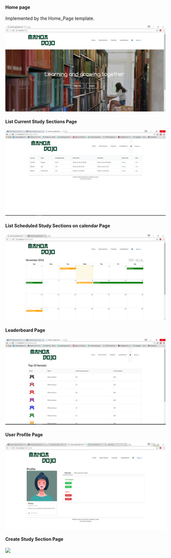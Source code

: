 #### Home page

Implemented by the Home_Page template. 

![](https://github.com/manoa-dojo/manoa-dojo/blob/master/doc/landing.png)


#### List Current Study Sections Page

![](https://github.com/manoa-dojo/manoa-dojo/blob/master/doc/study_section.JPG)

#### List Scheduled Study Sections on calendar Page


![](https://github.com/manoa-dojo/manoa-dojo/blob/master/doc/calendar.png)

#### Leaderboard Page

![](https://github.com/manoa-dojo/manoa-dojo/blob/master/doc/leaderboard.JPG)

#### User Profile Page

![](https://github.com/manoa-dojo/manoa-dojo/blob/master/doc/user-profile-page.png)

#### Create Study Section Page

![](https://github.com/manoa-dojo/manoa-dojo/blob/master/doc/create_section.png)
